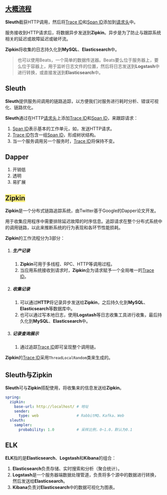 ## [大概流程](https://www.jianshu.com/p/092c43485637)

**Sleuth**截获HTTP调用，然后将<u>Trace ID</u>和<u>Span ID</u>添加到<u>请求头</u>中。

服务接收到HTTP请求后，将数据异步发送到**Zipkin**。异步是为了防止与跟踪系统相关的延迟或故障延迟或破坏流。

**Zipkin**将收集的日志持久化到**MySQL**、**Elasticsearch**中。

> 也可以使用Beats，一个简单的数据传送器。Beats要么位于服务器上，要么位于容器上，用于监听日志文件的位置，然后将日志发送到**Logstash**中进行转换，或直接发送到**Elasticsearch**中。



## Sleuth

**Sleuth**提供服务间调用的链路追踪，以方便我们对服务进行耗时分析、错误可视化、链路优化。

**Sleuth**通过在HTTP<u>请求头</u>上添加<u>Trace ID</u>和<u>Span ID</u>，来跟踪请求：

1. <u>Span ID</u>表示基本的工作单元，如，发送HTTP请求。
2. <u>Trace ID</u>包含一组<u>Span ID</u>，形成树状结构。
3. 当一个服务调用另一个服务时，<u>Trace ID</u>将保持不变。



## Dapper

1. 开销低
2. 透明
3. 易扩展



## <span style=background:#ffee7c>Zipkin</span>

**Zipkin**是一个分布式链路追踪系统，由Twitter基于Google的Dapper论文开发。

用于收集应用程序中需要排除延迟故障的时序信息。追踪请求在整个分布式系统中的调用链路，以此来推断系统的行为表现和各环节性能损耗。

**Zipkin**的工作流程分为3部分：

1. ##### 生产记录

   1. **Zipkin**可用于多线程、RPC、HTTP等调用过程。
   2. 当应用系统接收到请求时，**Zipkin**会为请求赋予一个全局唯一的<u>Trace ID</u>。

2. ##### 收集记录

   1. 可以通过**HTTP**将记录异步发送给**Zipkin**，之后持久化到**MySQL**、**Elasticsearch**等数据库中。
   2. 也可以通过写本地日志，使用**Logstash**等日志收集工具进行收集，最后持久化到**MySQL**、**Elasticsearch**中。

3. ##### 记录查询展示

   1. 通过追踪<u>Trace ID</u>即可呈现整个调用链。

**Zipkin**的<u>Trace ID</u>采用`ThreadLocalRandom`类来生成的。



## Sleuth与Zipkin

**Sleuth**可与**Zipkin**搭配使用，将收集来的信息发送给**Zipkin**。

```yml
spring:
  zipkin:
    base-url: http://localhost/ # 地址
    sender:
      type: web 				# RabbitMQ、Kafka、Web
  sleuth:
    sampler:
      probability: 1.0	 		# 采样比例，0~1.0，默认为0.1
```



## ELK

**ELK**指的是**Elasticsearch**、**Logstash**和**Kibana**的组合：

1. **Elasticsearch**负责存储、实时搜索和分析（聚合统计）。
2. **Logstash**是一个服务器端数据处理管道，负责将多个源中的数据进行转换，然后发送给**Elasticsearch**。
3. **Kibana**负责对**Elasticsearch**中的数据可视化为图表。

